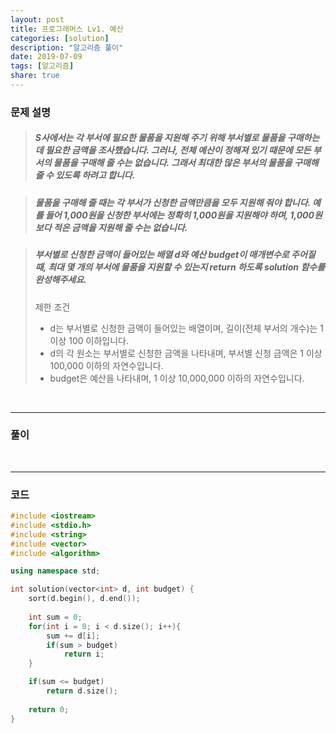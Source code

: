 ```yaml
---
layout: post
title: 프로그래머스 Lv1. 예산
categories: [solution]
description: "알고리즘 풀이"
date: 2019-07-09
tags: [알고리즘]
share: true
---
```


### 문제 설명
> ##### S사에서는 각 부서에 필요한 물품을 지원해 주기 위해 부서별로 물품을 구매하는데 필요한 금액을 조사했습니다. 그러나, 전체 예산이 정해져 있기 때문에 모든 부서의 물품을 구매해 줄 수는 없습니다. 그래서 최대한 많은 부서의 물품을 구매해 줄 수 있도록 하려고 합니다.

> ##### 물품을 구매해 줄 때는 각 부서가 신청한 금액만큼을 모두 지원해 줘야 합니다. 예를 들어 1,000원을 신청한 부서에는 정확히 1,000원을 지원해야 하며, 1,000원보다 적은 금액을 지원해 줄 수는 없습니다.

> ##### 부서별로 신청한 금액이 들어있는 배열 d와 예산 budget이 매개변수로 주어질 때, 최대 몇 개의 부서에 물품을 지원할 수 있는지 return 하도록 solution 함수를 완성해주세요.
> 
> 제한 조건
> * d는 부서별로 신청한 금액이 들어있는 배열이며, 길이(전체 부서의 개수)는 1 이상 100 이하입니다.
> * d의 각 원소는 부서별로 신청한 금액을 나타내며, 부서별 신청 금액은 1 이상 100,000 이하의 자연수입니다.
> * budget은 예산을 나타내며, 1 이상 10,000,000 이하의 자연수입니다.

<br>

- - -

### 풀이

<br>

- - -

### 코드
```cpp
#include <iostream>
#include <stdio.h>
#include <string>
#include <vector>
#include <algorithm>

using namespace std;

int solution(vector<int> d, int budget) {
    sort(d.begin(), d.end());
    
    int sum = 0;
    for(int i = 0; i < d.size(); i++){
        sum += d[i];
        if(sum > budget)
            return i;
    }

    if(sum <= budget)
        return d.size();
    
    return 0;
}
```
